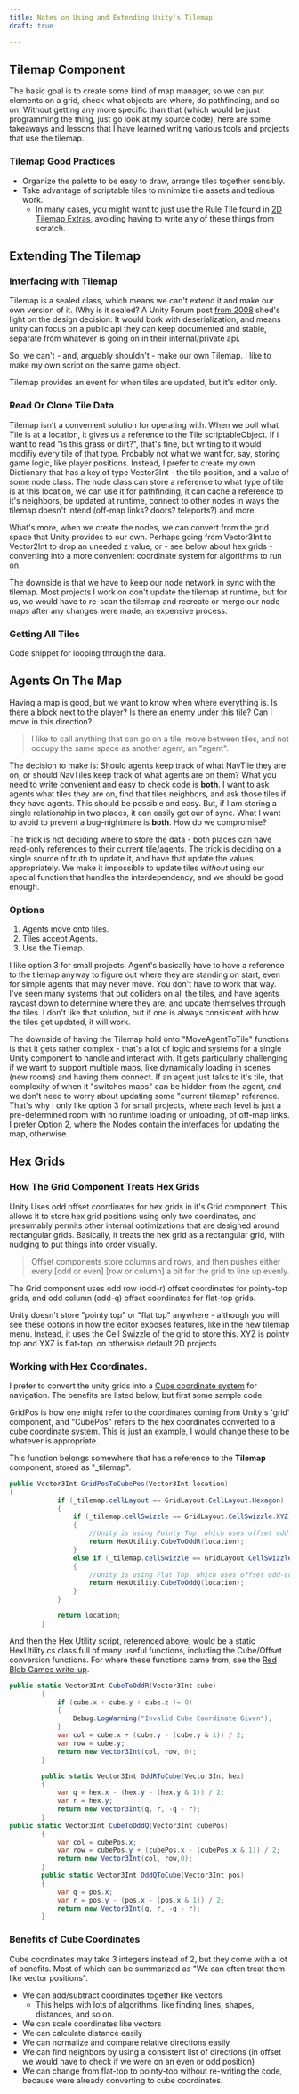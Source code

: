 ```yaml
---
title: Notes on Using and Extending Unity's Tilemap
draft: true

---
```


## Tilemap Component

The basic goal is to create some kind of map manager, so we can put elements on a grid, check what objects are where, do pathfinding, and so on. Without getting any more specific than that (which would be just programming the thing, just go look at my source code), here are some takeaways and lessons that I have learned writing various tools and projects that use the tilemap.

### Tilemap Good Practices

- Organize the palette to be easy to draw, arrange tiles together sensibly.
- Take advantage of scriptable tiles to minimize tile assets and tedious work.
  - In many cases, you might want to just use the Rule Tile found in [2D Tilemap Extras](https://docs.unity.cn/Packages/com.unity.2d.tilemap.extras@1.8/manual/Tiles.html), avoiding having to write any of these things from scratch.

## Extending The Tilemap

### Interfacing with Tilemap

Tilemap is a sealed class, which means we can't extend it and make our own version of it. (Why is it sealed? A Unity Forum post [from 2008](https://forum.unity.com/threads/sealed-classes-in-u3.60638/#post-440101) shed's light on the design decision: It would bork with deserialization, and means unity can focus on a public api they can keep documented and stable, separate from whatever is going on in their internal/private api.

So, we can't - and, arguably shouldn't - make our own Tilemap. I like to make my own script on the same game object.

Tilemap provides an event for when tiles are updated, but it's editor only.

### Read Or Clone Tile Data

Tilemap isn't a convenient solution for operating with. When we poll what Tile is at a location, it gives us a reference to the Tile scriptableObject. If i want to read "is this grass or dirt?", that's fine, but writing to it would modifiy every tile of that type. Probably not what we want for, say, storing game logic, like player positions. Instead, I prefer to create my own Dictionary that has a key of type Vector3Int - the tile position, and a value of some node class. The node class can store a reference to what type of tile is at this location, we can use it for pathfinding, it can cache a reference to it's neighbors, be updated at runtime, connect to other nodes in ways the tilemap doesn't intend (off-map links? doors? teleports?) and more. 

What's more, when we create the nodes, we can convert from the grid space that Unity provides to our own. Perhaps going from Vector3Int to Vector2Int to drop an uneeded z value, or - see below about hex grids - converting into a more convenient coordinate system for algorithms to run on.

The downside is that we have to keep our node network in sync with the tilemap. Most projects I work on don't update the tilemap at runtime, but for us, we would have to re-scan the tilemap and recreate or merge our node maps after any changes were made, an expensive process.

### Getting All Tiles

Code snippet for looping through the data.

## Agents On The Map

Having a map is good, but we want to know when where everything is. Is there a block next to the player? Is there an enemy under this tile? Can I move in this direction? 

> I like to call anything that can go on a tile, move between tiles, and not occupy the same space as another agent, an "agent". 

The decision to make is: Should agents keep track of what NavTile they are on, or should NavTiles keep track of what agents are on them? What you need to write convenient and easy to check code is **both**. I want to ask agents what tiles they are on, find that tiles neighbors, and ask those tiles if they have agents. This should be possible and easy. But, if I am storing a single relationship in two places, it can easily get our of sync. What I want to avoid to prevent a bug-nightmare is **both**. How do we compromise?

The trick is not deciding where to store the data - both places can have read-only references to their current tile/agents. The trick is deciding on a single source of truth to update it, and have that update the values appropriately. We make it impossible to update tiles *without* using our special function that handles the interdependency, and we should be good enough. 

### Options

1. Agents move onto tiles.
2. Tiles accept Agents.
3. Use the Tilemap.

I like option 3 for small projects. Agent's basically have to have a reference to the tilemap anyway to figure out where they are standing on start, even for simple agents that may never move. You don't have to work that way. I've seen many systems that put colliders on all the tiles, and have agents raycast down to determine where they are, and update themselves through the tiles. I don't like that solution, but if one is always consistent with how the tiles get updated, it will work. 

The downside of having the Tilemap hold onto "MoveAgentToTile" functions is that it gets rather complex - that's a lot of logic and systems for a single Unity component to handle and interact with. It gets particularly challenging if we want to support multiple maps, like dynamically loading in scenes (new rooms) and having them connect. If an agent just talks to it's tile, that complexity of when it "switches maps" can be hidden from the agent, and we don't need to worry about updating some "current tilemap" reference. That's why I only like option 3 for small projects, where each level is just a pre-determined room with no runtime loading or unloading, of off-map links. I prefer Option 2, where the Nodes contain the interfaces for updating the map, otherwise. 

## Hex Grids

### How The Grid Component Treats Hex Grids

Unity Uses odd offset coordinates for hex grids in it's Grid component. This allows it to store hex grid positions using only two coordinates, and presumably permits other internal optimizations that are designed around rectangular grids. Basically, it treats the hex grid as a rectangular grid, with nudging to put things into order visually. 

> Offset components store columns and rows, and then pushes either every [odd or even] [row or column] a bit for the grid to line up evenly.  

The Grid component uses odd row (odd-r) offset coordinates for pointy-top grids, and odd column (odd-q) offset coordinates for flat-top grids.

Unity doesn't store "pointy top" or "flat top" anywhere - although you will see these options in how the editor exposes features, like in the new tilemap menu. Instead, it uses the Cell Swizzle of the grid to store this. XYZ is pointy top and YXZ is flat-top, on otherwise default 2D projects.

### Working with Hex Coordinates.

I prefer to convert the unity grids into a [Cube coordinate system](https://www.redblobgames.com/grids/hexagons/#coordinates-cube) for navigation. The benefits are listed below, but first some sample code.

GridPos is how one might refer to the coordinates coming from Unity's 'grid' component, and "CubePos" refers to the hex coordinates converted to a cube coordinate system. This is just an example, I would change these to be whatever is appropriate.

This function belongs somewhere that has a reference to the **Tilemap** component, stored as "_tilemap".

```c#
public Vector3Int GridPosToCubePos(Vector3Int location)
{
			if (_tilemap.cellLayout == GridLayout.CellLayout.Hexagon)
			{
				if (_tilemap.cellSwizzle == GridLayout.CellSwizzle.XYZ)
				{
					//Unity is using Pointy Top, which uses offset odd-row coords. We will use Cube coordinates.
					return HexUtility.CubeToOddR(location);
				}
				else if (_tilemap.cellSwizzle == GridLayout.CellSwizzle.YXZ)
				{
					//Unity is using Flat Top, which uses offset odd-col coords. Again, we will use cube for both cases.
					return HexUtility.CubeToOddQ(location);
				}
			}

			return location;
		}
```

And then the Hex Utility script, referenced above, would be a static HexUtility.cs class full of many useful functions, including the Cube/Offset conversion functions. For where these functions came from, see the [Red Blob Games write-up](https://www.redblobgames.com/grids/hexagons/).

```c#
public static Vector3Int CubeToOddR(Vector3Int cube)
		{
			if (cube.x + cube.y + cube.z != 0)
			{
				Debug.LogWarning("Invalid Cube Coordinate Given");
			}
			var col = cube.x + (cube.y - (cube.y & 1)) / 2;
			var row = cube.y;
			return new Vector3Int(col, row, 0);
		}

		public static Vector3Int OddRToCube(Vector3Int hex)
		{
			var q = hex.x - (hex.y - (hex.y & 1)) / 2;
			var r = hex.y;
			return new Vector3Int(q, r, -q - r);
		}
public static Vector3Int CubeToOddQ(Vector3Int cubePos)
		{
			var col = cubePos.x;
			var row = cubePos.y + (cubePos.x - (cubePos.x & 1)) / 2;
			return new Vector3Int(col, row,0);
		}
		public static Vector3Int OddQToCube(Vector3Int pos)
		{
			var q = pos.x;
			var r = pos.y - (pos.x - (pos.x & 1)) / 2;
			return new Vector3Int(q, r, -q - r);
		}
```

### Benefits of Cube Coordinates

Cube coordinates may take 3 integers instead of 2, but they come with a lot of benefits. Most of which can be summarized as "We can often treat them like vector positions".

- We can add/subtract coordinates together like vectors
  - This helps with lots of algorithms, like finding lines, shapes, distances, and so on.
- We can scale coordinates like vectors
- We can calculate distance easily
- We can normalize and compare relative directions easily
- We can find neighbors by using a consistent list of directions (in offset we would have to check if we were on an even or odd position)
- We can change from flat-top to pointy-top without re-writing the code, because were already converting to cube coordinates.